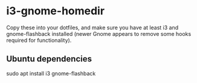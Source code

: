 # i3-gnome-homedir
Copy these into your dotfiles, and make sure you have at least i3 and gnome-flashback installed (newer Gnome appears to remove some hooks required for functionality).

## Ubuntu dependencies
sudo apt install i3 gnome-flashback
